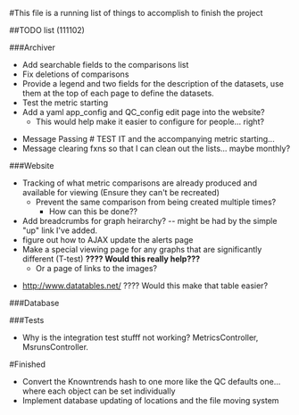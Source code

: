 #This file is a running list of things to accomplish to finish the project

##TODO list (111102)

###Archiver
- Add searchable fields to the comparisons list
- Fix deletions of comparisons
- Provide a legend and two fields for the description of the datasets, use them at the top of each page to define the datasets.
-	Test the metric starting
- Add a yaml app\_config and QC\_config edit page into the website?
    - This would help make it easier to configure for people... right?
* Message Passing # TEST IT and the accompanying metric starting...
* Message clearing fxns so that I can clean out the lists... maybe monthly?

###Website
  - Tracking of what metric comparisons are already produced and available for viewing (Ensure they can't be recreated)
    - Prevent the same comparison from being created multiple times?
      - How can this be done??
  - Add breadcrumbs for graph heirarchy?
      -- might be had by the simple "up" link I've added.
  - figure out how to AJAX update the alerts page  
  - Make a special viewing page for any graphs that are significantly different (T-test) __????  Would this really help???__
    * Or a page of links to the images?
  * http://www.datatables.net/ ????  Would this make that table easier?

###Database

###Tests
* Why is the integration test stufff not working? MetricsController,
  MsrunsController.





#Finished
* Convert the Knowntrends hash to one more like the QC defaults one... where each object can be set individually
* Implement database updating of locations and the file moving system
